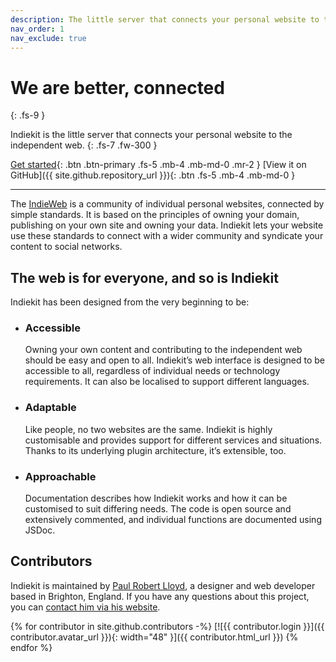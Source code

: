 ```yaml
---
description: The little server that connects your personal website to the independent web.
nav_order: 1
nav_exclude: true
---
```


# We are better, connected

{: .fs-9 }

Indiekit is the little server that connects your personal website to the independent web.
{: .fs-7 .fw-300 }

[Get started](get-started.md){: .btn .btn-primary .fs-5 .mb-4 .mb-md-0 .mr-2 } [View it on GitHub]({{ site.github.repository_url }}){: .btn .fs-5 .mb-4 .mb-md-0 }

---

The [IndieWeb](https://indieweb.org) is a community of individual personal websites, connected by simple standards. It is based on the principles of owning your domain, publishing on your own site and owning your data. Indiekit lets your website use these standards to connect with a wider community and syndicate your content to social networks.

## The web is for everyone, and so is Indiekit

Indiekit has been designed from the very beginning to be:

- ### Accessible

  Owning your own content and contributing to the independent web should be easy and open to all. Indiekit’s web interface is designed to be accessible to all, regardless of individual needs or technology requirements. It can also be localised to support different languages.

- ### Adaptable

  Like people, no two websites are the same. Indiekit is highly customisable and provides support for different services and situations. Thanks to its underlying plugin architecture, it’s extensible, too.

- ### Approachable

  Documentation describes how Indiekit works and how it can be customised to suit differing needs. The code is open source and extensively commented, and individual functions are documented using JSDoc.

## Contributors

Indiekit is maintained by [Paul Robert Lloyd](https://paulrobertlloyd.com), a designer and web developer based in Brighton, England. If you have any questions about this project, you can [contact him via his website](https://paulrobertlloyd.com/contact/).

{% for contributor in site.github.contributors -%}
[![{{ contributor.login }}]({{ contributor.avatar_url }}){: width="48" }]({{ contributor.html_url }})
{% endfor %}

